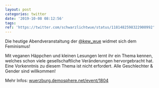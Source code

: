 ```yaml
---
layout: post
categories: twitter
date: '2019-10-08 08:12:56'
tags: 
ref: 'https://twitter.com/schwarzlichtwue/status/1181482598322900992'
---
```

Die heutige Abendveranstaltung der [@kew_wue](https://twitter.com/kew_wue) widmet sich dem Feminismus!



Mit veganen Häppchen und kleinen Lesungen lernt ihr ein Thema kennen, welches schon viele gesellschaftliche Veränderungen hervorgebracht hat.
Eine Vorkenntnis zu diesem Thema ist nicht erfordert. Alle Geschlechter &amp; Gender sind willkommen!



Mehr Infos: [wuerzburg.demosphere.net/event/1804](https://wuerzburg.demosphere.net/event/1804)